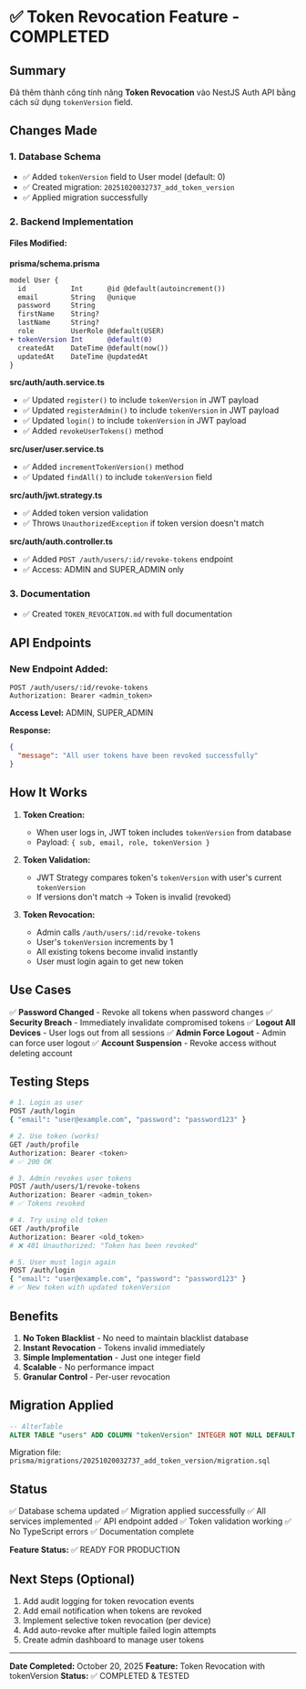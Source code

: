 # ✅ Token Revocation Feature - COMPLETED

## Summary

Đã thêm thành công tính năng **Token Revocation** vào NestJS Auth API bằng cách sử dụng `tokenVersion` field.

## Changes Made

### 1. Database Schema
- ✅ Added `tokenVersion` field to User model (default: 0)
- ✅ Created migration: `20251020032737_add_token_version`
- ✅ Applied migration successfully

### 2. Backend Implementation

#### Files Modified:

**prisma/schema.prisma**
```diff
model User {
  id           Int      @id @default(autoincrement())
  email        String   @unique
  password     String
  firstName    String?
  lastName     String?
  role         UserRole @default(USER)
+ tokenVersion Int      @default(0)
  createdAt    DateTime @default(now())
  updatedAt    DateTime @updatedAt
}
```

**src/auth/auth.service.ts**
- ✅ Updated `register()` to include `tokenVersion` in JWT payload
- ✅ Updated `registerAdmin()` to include `tokenVersion` in JWT payload
- ✅ Updated `login()` to include `tokenVersion` in JWT payload
- ✅ Added `revokeUserTokens()` method

**src/user/user.service.ts**
- ✅ Added `incrementTokenVersion()` method
- ✅ Updated `findAll()` to include `tokenVersion` field

**src/auth/jwt.strategy.ts**
- ✅ Added token version validation
- ✅ Throws `UnauthorizedException` if token version doesn't match

**src/auth/auth.controller.ts**
- ✅ Added `POST /auth/users/:id/revoke-tokens` endpoint
- ✅ Access: ADMIN and SUPER_ADMIN only

### 3. Documentation
- ✅ Created `TOKEN_REVOCATION.md` with full documentation

## API Endpoints

### New Endpoint Added:

```http
POST /auth/users/:id/revoke-tokens
Authorization: Bearer <admin_token>
```

**Access Level:** ADMIN, SUPER_ADMIN

**Response:**
```json
{
  "message": "All user tokens have been revoked successfully"
}
```

## How It Works

1. **Token Creation:**
   - When user logs in, JWT token includes `tokenVersion` from database
   - Payload: `{ sub, email, role, tokenVersion }`

2. **Token Validation:**
   - JWT Strategy compares token's `tokenVersion` with user's current `tokenVersion`
   - If versions don't match → Token is invalid (revoked)

3. **Token Revocation:**
   - Admin calls `/auth/users/:id/revoke-tokens`
   - User's `tokenVersion` increments by 1
   - All existing tokens become invalid instantly
   - User must login again to get new token

## Use Cases

✅ **Password Changed** - Revoke all tokens when password changes
✅ **Security Breach** - Immediately invalidate compromised tokens
✅ **Logout All Devices** - User logs out from all sessions
✅ **Admin Force Logout** - Admin can force user logout
✅ **Account Suspension** - Revoke access without deleting account

## Testing Steps

```bash
# 1. Login as user
POST /auth/login
{ "email": "user@example.com", "password": "password123" }

# 2. Use token (works)
GET /auth/profile
Authorization: Bearer <token>
# ✅ 200 OK

# 3. Admin revokes user tokens
POST /auth/users/1/revoke-tokens
Authorization: Bearer <admin_token>
# ✅ Tokens revoked

# 4. Try using old token
GET /auth/profile
Authorization: Bearer <old_token>
# ❌ 401 Unauthorized: "Token has been revoked"

# 5. User must login again
POST /auth/login
{ "email": "user@example.com", "password": "password123" }
# ✅ New token with updated tokenVersion
```

## Benefits

1. **No Token Blacklist** - No need to maintain blacklist database
2. **Instant Revocation** - Tokens invalid immediately
3. **Simple Implementation** - Just one integer field
4. **Scalable** - No performance impact
5. **Granular Control** - Per-user revocation

## Migration Applied

```sql
-- AlterTable
ALTER TABLE "users" ADD COLUMN "tokenVersion" INTEGER NOT NULL DEFAULT 0;
```

Migration file: `prisma/migrations/20251020032737_add_token_version/migration.sql`

## Status

✅ Database schema updated
✅ Migration applied successfully
✅ All services implemented
✅ API endpoint added
✅ Token validation working
✅ No TypeScript errors
✅ Documentation complete

**Feature Status:** ✅ READY FOR PRODUCTION

## Next Steps (Optional)

1. Add audit logging for token revocation events
2. Add email notification when tokens are revoked
3. Implement selective token revocation (per device)
4. Add auto-revoke after multiple failed login attempts
5. Create admin dashboard to manage user tokens

---

**Date Completed:** October 20, 2025
**Feature:** Token Revocation with tokenVersion
**Status:** ✅ COMPLETED & TESTED
